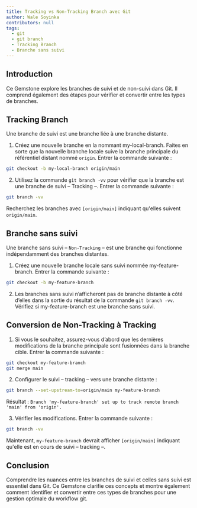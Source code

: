 ```yaml
---
title: Tracking vs Non-Tracking Branch avec Git
author: Wale Soyinka
contributors: null
tags:
  - git
  - git branch
  - Tracking Branch
  - Branche sans suivi
---
```


## Introduction

Ce Gemstone explore les branches de suivi et de non-suivi dans Git. Il comprend également des étapes pour vérifier et convertir entre les types de branches.

## Tracking Branch

Une branche de suivi est une branche liée à une branche distante.

1. Créez une nouvelle branche en la nommant my-local-branch. Faites en sorte que la nouvelle branche locale suive la branche principale du référentiel distant nommé `origin`. Entrer la commande suivante :

  ```bash
  git checkout -b my-local-branch origin/main
  ```

2. Utilisez la commande `git branch -vv` pour vérifier que la branche est une branche de suivi – Tracking –. Entrer la commande suivante :

  ```bash
  git branch -vv
  ```

  Recherchez les branches avec `[origin/main]` indiquant qu'elles suivent `origin/main`.

## Branche sans suivi

Une branche sans suivi – `Non-Tracking` – est une branche qui fonctionne indépendamment des branches distantes.

1. Créez une nouvelle branche locale sans suivi nommée my-feature-branch. Entrer la commande suivante :

  ```bash
  git checkout -b my-feature-branch
  ```

2. Les branches sans suivi n’afficheront pas de branche distante à côté d’elles dans la sortie du résultat de la commande `git branch -vv`. Vérifiez si my-feature-branch est une branche sans suivi.

## Conversion de Non-Tracking à Tracking

1. Si vous le souhaitez, assurez-vous d’abord que les dernières modifications de la branche principale sont fusionnées dans la branche cible. Entrer la commande suivante :

  ```bash
  git checkout my-feature-branch
  git merge main
  ```

2. Configurer le suivi – tracking – vers une branche distante :

  ```bash
  git branch --set-upstream-to=origin/main my-feature-branch
  ```

  Résultat : `Branch 'my-feature-branch' set up to track remote branch 'main' from 'origin'.`

3. Vérifier les modifications. Entrer la commande suivante :

  ```bash
  git branch -vv
  ```

  Maintenant, `my-feature-branch` devrait afficher `[origin/main]` indiquant qu'elle est en cours de suivi – tracking –.

## Conclusion

Comprendre les nuances entre les branches de suivi et celles sans suivi est essentiel dans Git. Ce Gemstone clarifie ces concepts et montre également comment identifier et convertir entre ces types de branches pour une gestion optimale du workflow git.
